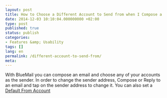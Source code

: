 ```yaml
---
layout: post
title: How to Choose a Different Account to Send from when I Compose a New Email?
date: 2014-12-03 10:10:04.000000000 +02:00
type: post
published: true
status: publish
categories:
- Features &amp; Usability
tags: []
lang: en
permalink: /different-account-to-send-from/
meta:
---
```


With BlueMail you can compose an email and choose any of your accounts as the sender. In order to change the sender address, Compose or Reply to an email and tap on the sender address to change it.
You can also set a [Default From Account](/set-default-account-unified-inbox/)

